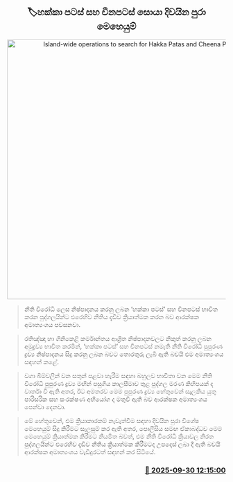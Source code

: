 <p align='center'><b><h2 align='center' title='Island-wide operations to search for Hakka Patas and Cheena Patas'>🏷හක්කා පටස් සහ චීනපටස් සොයා දිවයින පුරා මෙහෙයුම්</h2></b></p>
<p align='center'><img src='https://helakuru.sgp1.cdn.digitaloceanspaces.com/esana/images/lib/hakkapatas.jpg' width='600' alt='Island-wide operations to search for Hakka Patas and Cheena Patas'></p>

> නීති විරෝධී ලෙස නිෂ්පාදනය කරනු ලබන ‘හක්කා පටස්’ සහ චීනපටස් භාවිත කරන පුද්ගලයින්ට එරෙහිව නීතිය දැඩිව ක්‍රියාත්මක කරන බව ආරක්ෂක අමාත්‍යංශය පවසනවා.

> රතිඤ්ඤා හා ගිනිකෙළි කර්මාන්තය ආශ්‍රිත නිෂ්පාදනවලට නිකුත් කරනු ලබන අමුද්‍රව්‍ය භාවිත කරමින්, ‘හක්කා පටස්’ සහ චීනපටස් නමැති නීති විරෝධී පුපුරණ ද්‍රව්‍ය නිෂ්පාදනය සිදු කරනු ලබන බවට තොරතුරු ලැබී ඇති බවයි එම අමාත්‍යංශය සඳහන් කළේ.

> වගා බිම්වලින් වන සතුන් පළවා හැරීම සඳහා බහුලව භාවිතා වන මෙම නීති විරෝධී පුපුරණ ද්‍රව්‍ය මඟින් පසුගිය කාලසීමාව තුළ පුද්ගල මරණ කිහිපයක් ද වාර්තා වී ඇති අතර, ඊට අමතරව මෙම පුපුරණ ද්‍රව්‍ය හේතුවෙන් සැලකිය යුතු පාරිසරික සහ සංරක්ෂණ අභියෝග ද මතුවී ඇති බව ආරක්ෂක අමාත්‍යංශය පෙන්වා දෙනවා.

> මේ හේතුවෙන්, එම ක්‍රියාකාරකම් නැවැත්වීම සඳහා දිවයින පුරා විශේෂ මෙහෙයුම් සිදු කිරීමට සැලසුම් කර ඇති අතර, පොලීසිය සමඟ ඒකාබද්ධව මෙම මෙහෙයුම් ක්‍රියාත්මක කිරීමට නියමිත බවත්, එම නීති විරෝධී ක්‍රියාවල නිරත පුද්ගලයින්ට එරෙහිව දැඩිව නීතිය ක්‍රියාත්මක කිරීමටද උපදෙස් ලබා දී ඇති බවයි ආරක්ෂක අමාත්‍යංශය වැඩිදුරටත් සඳහන් කර සිටියේ.



<h3 align='right'><a href='https://www.helakuru.lk/esana/p/114094/'>📅 2025-09-30 12:15:00</a></h3>
